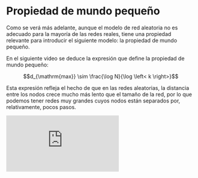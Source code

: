 # Propiedad de mundo pequeño

Como se verá más adelante, aunque el modelo de red aleatoria no es adecuado para la mayoría de las redes reales, tiene una propiedad relevante para introducir el siguiente modelo: la propiedad de mundo pequeño.

En el siguiente video se deduce la expresión que define la propiedad de mundo pequeño:

$$d_{\mathrm{max}} \sim \frac{\log N}{\log \left< k \right>}$$

Esta expresión refleja el hecho de que en las redes aleatorias, la distancia entre los nodos crece mucho más lento que el tamaño de la red, por lo que podemos tener redes muy grandes cuyos nodos están separados por, relativamente, pocos pasos.


<div class="iframe-container-out">
	<div class="iframe-container-in">
		<iframe src="https://www.youtube.com/embed/AJHtyr3brD8" title="YouTube video player" frameborder="0" allow="accelerometer; autoplay; clipboard-write; encrypted-media; gyroscope; picture-in-picture" allowfullscreen></iframe>
	</div>
</div>
